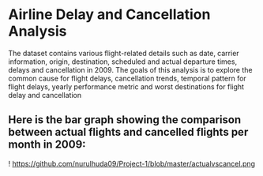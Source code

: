 # Airline Delay and Cancellation Analysis

The dataset contains various flight-related details such as date, carrier information, origin, destination, scheduled and actual departure times, delays and cancellation in 2009. The goals of this analysis is to explore the common cause for flight delays, cancellation trends, temporal pattern for flight delays, yearly performance metric and worst destinations for flight delay and cancellation

## Here is the bar graph showing the comparison between actual flights and cancelled flights per month in 2009:

! https://github.com/nurulhuda09/Project-1/blob/master/actualvscancel.png

